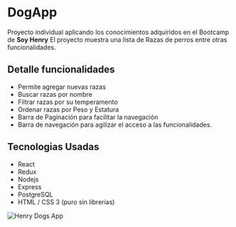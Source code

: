# DogApp

Proyecto individual aplicando los conocimientos adquiridos en el Bootcamp de **Soy Henry** 
El proyecto muestra una lista de Razas de perros entre otras funcionalidades. 
## Detalle funcionalidades
* Permite agregar nuevas razas
* Buscar razas por nombre
* Filtrar razas por su temperamento
* Ordenar razas por Peso y Estatura
* Barra de Paginación para facilitar la navegación 
* Barra de navegación para agilizar el acceso a las funcionalidades.

## Tecnologias Usadas

* React
* Redux
* Nodejs
* Express
* PostgreSQL
* HTML / CSS 3 (puro sin librerias)



![Henry Dogs App](https://media3.giphy.com/media/W7PEpi7oib6yRXF9Eu/giphy.gif?cid=790b7611a790a0d4a8775bdf0406e4b5618c1c754eda1782&rid=giphy.gif&ct=g)

